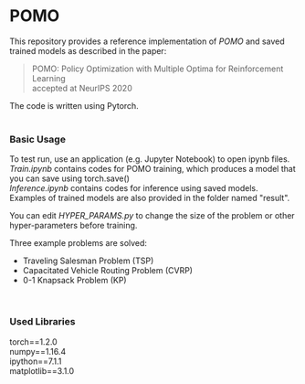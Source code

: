 # POMO

This repository provides a reference implementation of *POMO* and saved trained models as described in the paper:<br>
> POMO: Policy Optimization with Multiple Optima for Reinforcement Learning<br>
> accepted at NeurIPS 2020<br>

The code is written using Pytorch.<br>
<br>

### Basic Usage

To test run, use an application (e.g. Jupyter Notebook) to open ipynb files.<br>
*Train.ipynb* contains codes for POMO training, which produces a model that you can save using torch.save()<br>
*Inference.ipynb* contains codes for inference using saved models.<br>
Examples of trained models are also provided in the folder named "result".<br>

You can edit *HYPER_PARAMS.py* to change the size of the problem or other hyper-parameters before training. <br>

Three example problems are solved:<br>
- Traveling Salesman Problem (TSP) <br>
- Capacitated Vehicle Routing Problem (CVRP) <br>
- 0-1 Knapsack Problem (KP) <br>

<br>

### Used Libraries
torch==1.2.0<br>
numpy==1.16.4<br>
ipython==7.1.1<br>
matplotlib==3.1.0<br>


